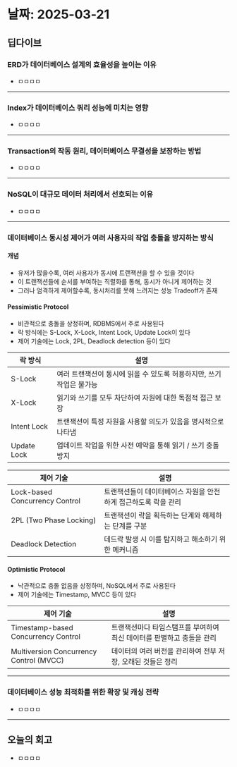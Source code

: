 # 날짜: 2025-03-21

## 딥다이브

### ERD가 데이터베이스 설계의 효율성을 높이는 이유
- ㅁㅁㅁㅁ

---

### Index가 데이터베이스 쿼리 성능에 미치는 영향
- ㅁㅁㅁㅁ

---

### Transaction의 작동 원리, 데이터베이스 무결성을 보장하는 방법
- ㅁㅁㅁㅁ

---

### NoSQL이 대규모 데이터 처리에서 선호되는 이유
- ㅁㅁㅁㅁ

---

### 데이터베이스 동시성 제어가 여러 사용자의 작업 충돌을 방지하는 방식
#### 개념
- 유저가 많을수록, 여러 사용자가 동시에 트랜잭션을 할 수 있을 것이다
- 이 트랜잭션들에 순서를 부여하는 직렬화를 통해, 동시가 아니게 제어하는 것
- 그러나 엄격하게 제어할수록, 동시처리를 못해 느려지는 성능 Tradeoff가 존재

#### Pessimistic Protocol
- 비관적으로 충돌을 상정하며, RDBMS에서 주로 사용된다
- 락 방식에는 S-Lock, X-Lock, Intent Lock, Update Lock이 있다
- 제어 기술에는 Lock, 2PL, Deadlock detection 등이 있다

| 락 방식       | 설명                                                 |
|-------------|-----------------------------------------------------|
| S-Lock      | 여러 트랜잭션이 동시에 읽을 수 있도록 허용하지만, 쓰기 작업은 불가능 |
| X-Lock      | 읽기와 쓰기를 모두 차단하여 자원에 대한 독점적 접근 보장          |
| Intent Lock | 트랜잭션이 특정 자원을 사용할 의도가 있음을 명시적으로 나타냄       |
| Update Lock | 업데이트 작업을 위한 사전 예약을 통해 읽기 / 쓰기 충돌 방지       |

| 제어 기술                        | 설명                                            |
|--------------------------------|------------------------------------------------|
| Lock-based Concurrency Control | 트랜잭션들이 데이터베이스 자원을 안전하게 접근하도록 락을 관리 |
| 2PL (Two Phase Locking)        | 트랜잭션이 락을 획득하는 단계와 해제하는 단계를 구분        |
| Deadlock Detection             | 데드락 발생 시 이를 탐지하고 해소하기 위한 메커니즘        |

#### Optimistic Protocol
- 낙관적으로 충돌 없음을 상정하며, NoSQL에서 주로 사용된다
- 제어 기술에는 Timestamp, MVCC 등이 있다

| 제어 기술                                 | 설명                                                  |
|-----------------------------------------|------------------------------------------------------|
| Timestamp-based Concurrency Control     | 트랜잭션마다 타임스탬프를 부여하여 최신 데이터를 판별하고 충돌을 관리 |
| Multiversion Concurrency Control (MVCC) | 데이터의 여러 버전을 관리하여 전부 저장, 오래된 것들은 정리        |

---

### 데이터베이스 성능 최적화를 위한 확장 및 캐싱 전략
- ㅁㅁㅁㅁ

---

## 오늘의 회고
- ㅁㅁㅁㅁ
